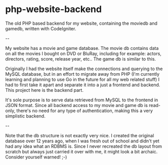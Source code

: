 php-website-backend
===================

The old PHP based backend for my website, containing the moviedb and gamedb, written with CodeIgniter.

--

My website has a movie and game database.
The movie db contains data on all the movies I bought on DVD or BluRay, including for example: actors, directors, rating, score, release year, etc..
The game db is similar to this.

Originally I had the website itself make the connections and querying to the MySQL database, but in an effort to migrate away from PHP (I'm currently learning and planning to use Go in the future for all my web related stuff) I had to first take it apart and separate it into a just a frontend and backend.
This project here is the backend part.

It's sole purpose is to serve data retrieved from MySQL to the frontend in JSON format.
Since all backend access to my movie and game db is read-only, there's no need for any type of authentication, making this a very simplistic backend.

--

Note that the db structure is not exactly very nice. I created the original database over 12 years ago, when I was fresh out of school and didn't yet had any idea what an RDBMS is.
Since I never recreated the db layout from scratch but always just carried it over with me, it might look a bit archaic. 
Consider yourself warned! ;-)
